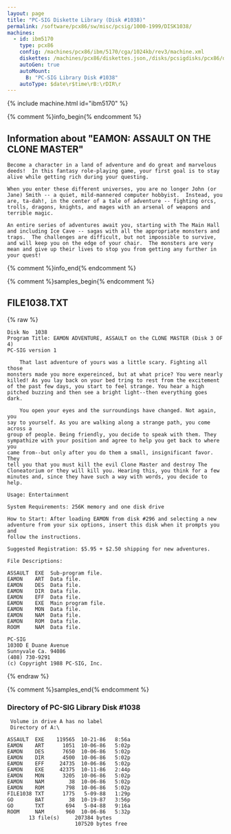 ```yaml
---
layout: page
title: "PC-SIG Diskette Library (Disk #1038)"
permalink: /software/pcx86/sw/misc/pcsig/1000-1999/DISK1038/
machines:
  - id: ibm5170
    type: pcx86
    config: /machines/pcx86/ibm/5170/cga/1024kb/rev3/machine.xml
    diskettes: /machines/pcx86/diskettes.json,/disks/pcsigdisks/pcx86/diskettes.json
    autoGen: true
    autoMount:
      B: "PC-SIG Library Disk #1038"
    autoType: $date\r$time\rB:\rDIR\r
---
```


{% include machine.html id="ibm5170" %}

{% comment %}info_begin{% endcomment %}

## Information about "EAMON:  ASSAULT ON THE CLONE MASTER"

    Become a character in a land of adventure and do great and marvelous
    deeds!  In this fantasy role-playing game, your first goal is to stay
    alive while getting rich during your questing.
    
    When you enter these different universes, you are no longer John (or
    Jane) Smith -- a quiet, mild-mannered computer hobbyist.  Instead, you
    are, ta-dah!, in the center of a tale of adventure -- fighting orcs,
    trolls, dragons, knights, and mages with an arsenal of weapons and
    terrible magic.
    
    An entire series of adventures await you, starting with The Main Hall
    and including Ice Cave -- sagas with all the appropriate monsters and
    traps.  The challenges are difficult, but not impossible to survive,
    and will keep you on the edge of your chair.  The monsters are very
    mean and give up their lives to stop you from getting any further in
    your quest!
{% comment %}info_end{% endcomment %}

{% comment %}samples_begin{% endcomment %}

## FILE1038.TXT

{% raw %}
```
Disk No  1038
Program Title: EAMON ADVENTURE, ASSAULT on the CLONE MASTER (Disk 3 OF 4)
PC-SIG version 1

    That last adventure of yours was a little scary. Fighting all those
monsters made you more expereinced, but at what price? You were nearly
killed! As you lay back on your bed tring to rest from the excitement
of the past few days, you start to feel strange. You hear a high
pitched buzzing and then see a bright light--then everything goes dark.

    You open your eyes and the surroundings have changed. Not again, you
say to yourself. As you are walking along a strange path, you come across a
group of people. Being friendly, you decide to speak with them. They
sympathize with your position and agree to help you get back to where you
came from--but only after you do them a small, insignificant favor. They
tell you that you must kill the evil Clone Master and destroy The
Cloneatorium or they will kill you. Hearing this, you think for a few
minutes and, since they have such a way with words, you decide to help.

Usage: Entertainment

System Requirements: 256K memory and one disk drive

How to Start: After loading EAMON from disk #296 and selecting a new
adventure from your six options, insert this disk when it prompts you and
follow the instructions.

Suggested Registration: $5.95 + $2.50 shipping for new adventures.

File Descriptions:

ASSAULT  EXE  Sub-program file.
EAMON    ART  Data file.
EAMON    DES  Data file.
EAMON    DIR  Data file.
EAMON    EFF  Data file.
EAMON    EXE  Main program file.
EAMON    MON  Data file.
EAMON    NAM  Data file.
EAMON    ROM  Data file.
ROOM     NAM  Data file.

PC-SIG
1030D E Duane Avenue
Sunnyvale Ca. 94086
(408) 730-9291
(c) Copyright 1988 PC-SIG, Inc.

```
{% endraw %}

{% comment %}samples_end{% endcomment %}

### Directory of PC-SIG Library Disk #1038

     Volume in drive A has no label
     Directory of A:\

    ASSAULT  EXE    119565  10-21-86   8:56a
    EAMON    ART      1051  10-06-86   5:02p
    EAMON    DES      7650  10-06-86   5:02p
    EAMON    DIR      4500  10-06-86   5:02p
    EAMON    EFF     24735  10-06-86   5:02p
    EAMON    EXE     42375  10-11-86   2:44p
    EAMON    MON      3205  10-06-86   5:02p
    EAMON    NAM        38  10-06-86   5:02p
    EAMON    ROM       798  10-06-86   5:02p
    FILE1038 TXT      1775   5-09-88   1:29p
    GO       BAT        38  10-19-87   3:56p
    GO       TXT       694   5-04-88   9:16a
    ROOM     NAM       960  10-06-86   5:32p
           13 file(s)     207384 bytes
                          107520 bytes free
